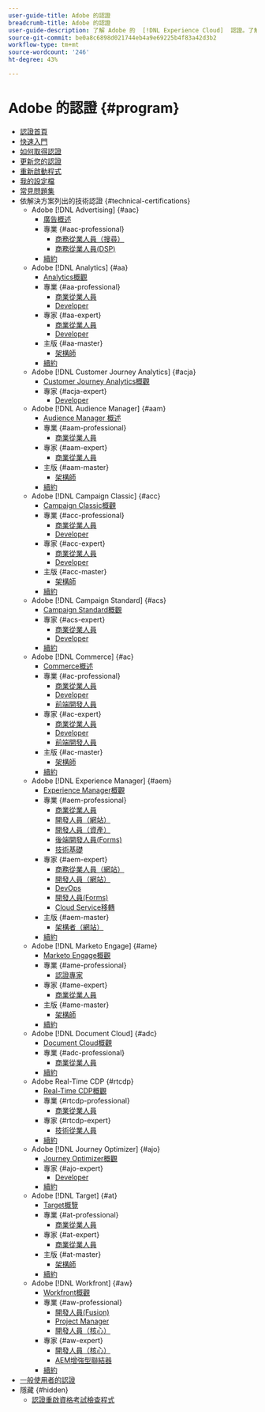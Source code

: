 ```yaml
---
user-guide-title: Adobe 的認證
breadcrumb-title: Adobe 的認證
user-guide-description: 了解 Adobe 的  [!DNL Experience Cloud]  認證。了解獲得認證能為您做什麼。
source-git-commit: be0a8c6898d021744eb4a9e69225b4f83a42d3b2
workflow-type: tm+mt
source-wordcount: '246'
ht-degree: 43%

---
```



# Adobe 的認證 {#program}

+ [認證首頁](overview.md)
+ [快速入門](getting-started.md)
+ [如何取得認證](how-to-get-certified.md)
+ [更新您的認證](renew.md)
+ [重新啟動程式](restart-program.md)
+ [我的設定檔](my-profile.md)
+ [常見問題集](faq.md)
+ 依解決方案列出的技術認證 {#technical-certifications}
   + Adobe [!DNL Advertising] {#aac}
      + [廣告概述](/help/certifications/aac/aac-overview.md)
      + 專業 {#aac-professional}
         + [商務從業人員（搜尋）](/help/certifications/aac/aac-search-p-business.md)
         + [商務從業人員(DSP)](/help/certifications/aac/aac-dsp-p-business.md)
      + [續約](/help/certifications/aac/aac-renew.md)
   + Adobe [!DNL Analytics] {#aa}
      + [Analytics概觀](/help/certifications/aa/aa-overview.md)
      + 專業 {#aa-professional}
         + [商業從業人員](/help/certifications/aa/aa-p-business.md)
         + [Developer](/help/certifications/aa/aa-p-developer.md)
      + 專家 {#aa-expert}
         + [商業從業人員](/help/certifications/aa/aa-e-business.md)
         + [Developer](/help/certifications/aa/aa-e-developer.md)
      + 主版 {#aa-master}
         + [架構師](/help/certifications/aa/aa-m-architect.md)
      + [續約](/help/certifications/aa/aa-renew.md)
   + Adobe [!DNL Customer Journey Analytics] {#acja}
      + [Customer Journey Analytics概觀](/help/certifications/acja/acja-overview.md)
      + 專家 {#acja-expert}
         + [Developer](/help/certifications/acja/acja-e-developer.md)
   + Adobe [!DNL Audience Manager] {#aam}
      + [Audience Manager 概述](/help/certifications/aam/aam-overview.md)
      + 專業 {#aam-professional}
         + [商業從業人員](/help/certifications/aam/aam-p-business.md)
      + 專家 {#aam-expert}
         + [商業從業人員](/help/certifications/aam/aam-e-business.md)
      + 主版 {#aam-master}
         + [架構師](/help/certifications/aam/aam-m-architect.md)
      + [續約](/help/certifications/aam/aam-renew.md)
   + Adobe [!DNL Campaign Classic] {#acc}
      + [Campaign Classic概觀](/help/certifications/acc/acc-overview.md)
      + 專業 {#acc-professional}
         + [商業從業人員](/help/certifications/acc/acc-p-business.md)
         + [Developer](/help/certifications/acc/acc-p-developer.md)
      + 專家 {#acc-expert}
         + [商業從業人員](/help/certifications/acc/acc-e-business.md)
         + [Developer](/help/certifications/acc/acc-e-developer.md)
      + 主版 {#acc-master}
         + [架構師](/help/certifications/acc/acc-m-developer.md)
      + [續約](/help/certifications/acc/acc-renew.md)
   + Adobe [!DNL Campaign Standard] {#acs}
      + [Campaign Standard概觀](/help/certifications/acs/acs-overview.md)
      + 專家 {#acs-expert}
         + [商業從業人員](/help/certifications/acs/acs-e-business.md)
         + [Developer](/help/certifications/acs/acs-e-developer.md)
      + [續約](/help/certifications/acs/acs-renew.md)
   + Adobe [!DNL Commerce] {#ac}
      + [Commerce概述](/help/certifications/ac/ac-overview.md)
      + 專業 {#ac-professional}
         + [商業從業人員](/help/certifications/ac/ac-p-business.md)
         + [Developer](/help/certifications/ac/ac-p-developer.md)
         + [前端開發人員](/help/certifications/ac/ac-p-fedeveloper.md)
      + 專家 {#ac-expert}
         + [商業從業人員](/help/certifications/ac/ac-e-business.md)
         + [Developer](/help/certifications/ac/ac-e-developer.md)
         + [前端開發人員](/help/certifications/ac/ac-e-fedeveloper.md)
      + 主版 {#ac-master}
         + [架構師](/help/certifications/ac/ac-m-architect.md)
      + [續約](/help/certifications/ac/ac-renew.md)
   + Adobe [!DNL Experience Manager] {#aem}
      + [Experience Manager概觀](/help/certifications/aem/aem-overview.md)
      + 專業 {#aem-professional}
         + [商業從業人員](/help/certifications/aem/aem-p-business.md)
         + [開發人員（網站）](/help/certifications/aem/aem-sites-p-developer.md)
         + [開發人員（資產）](/help/certifications/aem/aem-assets-p-developer.md)
         + [後端開發人員(Forms)](/help/certifications/aem/aem-forms-p-bedeveloper.md)
         + [技術基礎](/help/certifications/aem/aem-p-foundations.md)
      + 專家 {#aem-expert}
         + [商務從業人員（網站）](/help/certifications/aem/aem-sites-e-business.md)
         + [開發人員（網站）](/help/certifications/aem/aem-sites-e-developer.md)
         + [DevOps](/help/certifications/aem/aem-devops-e-engineer.md)
         + [開發人員(Forms)](/help/certifications/aem/aem-forms-e-developer.md)
         + [Cloud Service移轉](/help/certifications/aem/aem-cs-e-migration.md)
      + 主版 {#aem-master}
         + [架構者（網站）](/help/certifications/aem/aem-sites-m-architect.md)
      + [續約](/help/certifications/aem/aem-renew.md)
   + Adobe [!DNL Marketo Engage] {#ame}
      + [Marketo Engage概觀](/help/certifications/ame/ame-overview.md)
      + 專業 {#ame-professional}
         + [認證專家](/help/certifications/ame/ame-p.md)
      + 專家 {#ame-expert}
         + [商業從業人員](/help/certifications/ame/ame-e-business.md)
      + 主版 {#ame-master}
         + [架構師](/help/certifications/ame/ame-m-architect.md)
      + [續約](/help/certifications/ame/ame-renew.md)
   + Adobe [!DNL Document Cloud] {#adc}
      + [Document Cloud概觀](/help/certifications/adc/adc-overview.md)
      + 專業 {#adc-professional}
         + [商業從業人員](/help/certifications/adc/adc-p-business.md)
      + [續約](/help/certifications/adc/adc-renew.md)
   + Adobe Real-Time CDP {#rtcdp}
      + [Real-Time CDP概觀](/help/certifications/rtcdp/rtcdp-overview.md)
      + 專業 {#rtcdp-professional}
         + [商業從業人員](/help/certifications/rtcdp/rtcdp-p-business.md)
      + 專家 {#rtcdp-expert}
         + [技術從業人員](/help/certifications/rtcdp/rtcdp-e-technical.md)
      + [續約](/help/certifications/rtcdp/rtcdp-renew.md)
   + Adobe [!DNL Journey Optimizer] {#ajo}
      + [Journey Optimizer概觀](/help/certifications/ajo/ajo-overview.md)
      + 專家 {#ajo-expert}
         + [Developer](/help/certifications/ajo/ajo-e-developer.md)
      + [續約](/help/certifications/ajo/ajo-renew.md)
   + Adobe [!DNL Target] {#at}
      + [Target概覽](/help/certifications/at/at-overview.md)
      + 專業 {#at-professional}
         + [商業從業人員](/help/certifications/at/at-p-business.md)
      + 專家 {#at-expert}
         + [商業從業人員](/help/certifications/at/at-e-business.md)
      + 主版 {#at-master}
         + [架構師](/help/certifications/at/at-m-architect.md)
      + [續約](/help/certifications/at/at-renew.md)
   + Adobe [!DNL Workfront] {#aw}
      + [Workfront概觀](/help/certifications/aw/aw-overview.md)
      + 專業 {#aw-professional}
         + [開發人員(Fusion)](/help/certifications/aw/aw-fusion-p-developer.md)
         + [Project Manager](/help/certifications/aw/aw-p-project-manager.md)
         + [開發人員（核心）](/help/certifications/aw/aw-core-p-developer.md)
      + 專家 {#aw-expert}
         + [開發人員（核心）](/help/certifications/aw/aw-core-e-developer.md)
         + [AEM增強型聯結器](/help/certifications/aw/aw-aem-e-connector.md)
      + [續約](/help/certifications/aw/aw-renew.md)
+ [一般使用者的認證](https://learning.adobe.com/certification/credentials)
+ 隱藏 {#hidden}
   + [認證重啟資格考試檢查程式](exam-eligibility-check.md)

